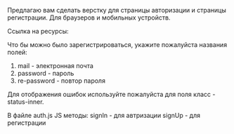 Предлагаю вам сделать верстку для страницы авторизации и страницы регистрации.
Для браузеров и мобильных устройств.

Ссылка на ресурсы:

Что бы можно было зарегистрироваться, укажите пожалуйста названия полей:
1. mail - электронная почта
2. password - пароль
3. re-password - повтор пароля

Для отображения ошибок используйте пожалуйста для поля класс - status-inner.

В файле auth.js JS методы:
signIn - для автризации
signUp - для регистрации
